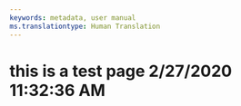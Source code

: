 ```yaml
---
keywords: metadata, user manual
ms.translationtype: Human Translation
---
```

# this is a test page 2/27/2020 11:32:36 AM